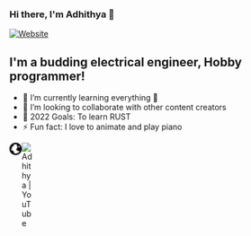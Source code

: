 ### Hi there, I'm Adhithya 👋 

[![Website](https://img.shields.io/website?label=adhithya.ml&style=for-the-badge&url=https%3A%2F%2Fcodestackr.com)](https://adhithya.ml)

## I'm a budding electrical engineer, Hobby programmer!

- 🔭 I’m currently learning everything 🤣
- 👯 I’m looking to collaborate with other content creators
- 🥅 2022 Goals: To learn RUST
- ⚡ Fun fact: I love to animate and play piano

[<img align="left" alt="adhithya.ml" width="22px" src="https://raw.githubusercontent.com/iconic/open-iconic/master/svg/globe.svg" />][website]
[<img align="left" alt="Adhithya | YouTube" width="22px" src="https://cdn.jsdelivr.net/npm/simple-icons@v3/icons/youtube.svg" />][youtube]

[website]: https://adhithya.ml
[youtube]: https://www.youtube.com/channel/UCTk3i3T4oFTT6l4lBqX43mw
